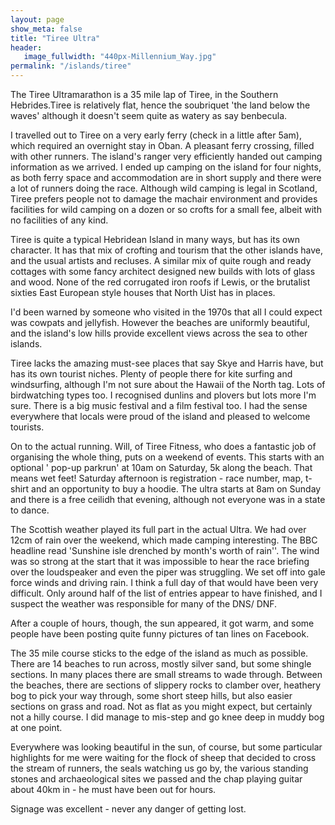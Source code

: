 ```yaml
---
layout: page
show_meta: false
title: "Tiree Ultra"
header:
   image_fullwidth: "440px-Millennium_Way.jpg"
permalink: "/islands/tiree"
---
```


The Tiree Ultramarathon is a 35 mile lap of Tiree, in the Southern Hebrides.Tiree is relatively flat, hence the soubriquet 'the land below the waves' although it doesn't seem quite as watery as say benbecula.

I travelled out to Tiree on a very early ferry (check in a little after 5am), which required an overnight stay in Oban. A pleasant ferry crossing, filled with other runners. The island's ranger very efficiently handed out camping information as we arrived.
I ended up camping on the island for four nights, as both ferry space and accommodation are in short supply and there were a lot of runners doing the race.
Although wild camping is legal in Scotland, Tiree prefers people not to damage the machair environment and provides facilities for wild camping on a dozen or so crofts for a small fee, albeit with no facilities of any kind. 

Tiree is quite a typical Hebridean Island in many ways, but has its own character. It has that mix of crofting and tourism that the other islands have, and the usual artists and recluses. A similar mix of quite rough and ready cottages with some fancy architect designed new builds with lots of glass and wood. None of the red corrugated iron roofs if Lewis, or the brutalist sixties East European style houses that North Uist has in places.

I'd been warned by someone who visited in the 1970s that all I could expect was cowpats and jellyfish. However the beaches are uniformly beautiful, and the island's low hills provide excellent views across the sea to other islands.

Tiree lacks the amazing must-see places that say Skye and Harris have, but has its own tourist niches. Plenty of people there for kite surfing and windsurfing, although I'm not sure about the Hawaii of the North tag. Lots of birdwatching types too. I recognised dunlins and plovers but lots more I'm sure. There is a big music festival and a film festival too. I had the sense everywhere that locals were proud of the island and pleased to welcome tourists.

On to the actual running. Will, of Tiree Fitness, who does a fantastic job of organising the whole thing, puts on a weekend of events. This starts with an optional ' pop-up parkrun' at 10am on Saturday, 5k along the beach. That means wet feet! Saturday afternoon is registration - race number, map, t-shirt and an opportunity to buy a hoodie. The ultra starts at 8am on Sunday and there is a free ceilidh that evening, although not everyone was in a state to dance.

The Scottish weather played its full part in the actual Ultra. We had over 12cm of rain over the weekend, which made camping interesting. The BBC headline read 'Sunshine isle drenched by month's worth of rain''. The wind was so strong at the start that it was impossible to hear the race briefing over the loudspeaker and even the piper was struggling. We set off into gale force winds and driving rain. I think a full day of that would have been very difficult. Only around half of the list of entries appear to have finished, and I suspect the weather was responsible for many of the DNS/ DNF.

After a couple of hours, though, the sun appeared, it got warm, and some people have been posting quite funny pictures of tan lines on Facebook.

The 35 mile course sticks to the edge of the island as much as possible. There are 14 beaches to run across, mostly silver sand, but some shingle sections. In many places there are small streams to wade through. Between the beaches, there are sections of slippery rocks to clamber over, heathery bog to pick your way through, some short steep hills, but also easier sections on grass and road. Not as flat as you might expect, but certainly not a hilly course. I did manage to mis-step and go knee deep in muddy bog at one point.

Everywhere was looking beautiful in the sun, of course, but some particular highlights for me were waiting for the flock of sheep that decided to cross the stream of runners, the seals watching us go by, the various standing stones and archaeological sites we passed and the chap playing guitar about 40km in - he must have been out for hours.

Signage was excellent - never any danger of getting lost.
